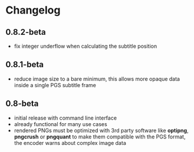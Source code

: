 # Changelog

## 0.8.2-beta

 - fix integer underflow when calculating the subtitle position

## 0.8.1-beta

 - reduce image size to a bare minimum, this allows more
   opaque data inside a single PGS subtitle frame

## 0.8-beta

 - initial release with command line interface
 - already functional for many use cases
 - rendered PNGs must be optimized with 3rd party software
   like **optipng**, **pngcrush** or **pngquant** to make
   them compatible with the PGS format, the encoder warns
   about complex image data
